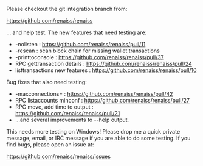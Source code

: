 Please checkout the git integration branch from:

https://github.com/renaiss/renaiss

... and help test.  The new features that need testing are:

* -nolisten : https://github.com/renaiss/renaiss/pull/11
* -rescan : scan block chain for missing wallet transactions
* -printtoconsole : https://github.com/renaiss/renaiss/pull/37
* RPC gettransaction details : https://github.com/renaiss/renaiss/pull/24
* listtransactions new features : https://github.com/renaiss/renaiss/pull/10

Bug fixes that also need testing:

* -maxconnections= : https://github.com/renaiss/renaiss/pull/42
* RPC listaccounts minconf : https://github.com/renaiss/renaiss/pull/27
* RPC move, add time to output : https://github.com/renaiss/renaiss/pull/21
* ...and several improvements to --help output.

This needs more testing on Windows!  Please drop me a quick private message, email, or IRC message if you are able to do some testing.  If you find bugs, please open an issue at:

https://github.com/renaiss/renaiss/issues
